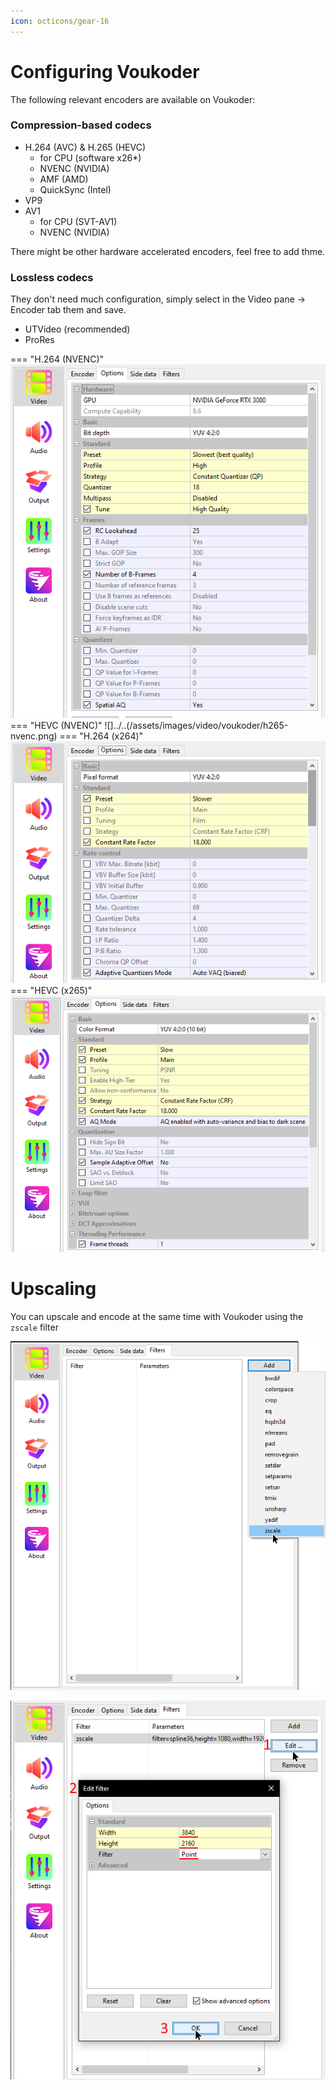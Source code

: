 ```yaml
---
icon: octicons/gear-16
---
```


# Configuring Voukoder

The following relevant encoders are available on Voukoder:

### Compression-based codecs

* H.264 (AVC) & H.265 (HEVC)
    * for CPU (software x26*)
    * NVENC (NVIDIA)
    * AMF (AMD)
    * QuickSync (Intel)
* VP9
* AV1
    * for CPU (SVT-AV1)
    * NVENC (NVIDIA)

There might be other hardware accelerated encoders, feel free to add thme.

### Lossless codecs

They don't need much configuration, simply select in the Video pane -> Encoder tab them and save.

* UTVideo (recommended)
* ProRes



=== "H.264 (NVENC)"
    ![](../../assets/images/video/voukoder/h264-nvenc.png)
=== "HEVC (NVENC)"
    ![]../..(/assets/images/video/voukoder/h265-nvenc.png)
=== "H.264 (x264)"
    ![](../../assets/images/video/voukoder/x264.png)
=== "HEVC (x265)"
    ![](../../assets/images/video/voukoder/x265.png)

# Upscaling
You can upscale and encode at the same time with Voukoder using the `zscale` filter

![](../../assets//images/video/voukoder/voukoder-add-filter.png)


![](../../assets/images/video/voukoder/voukoder-set-zscale.png)